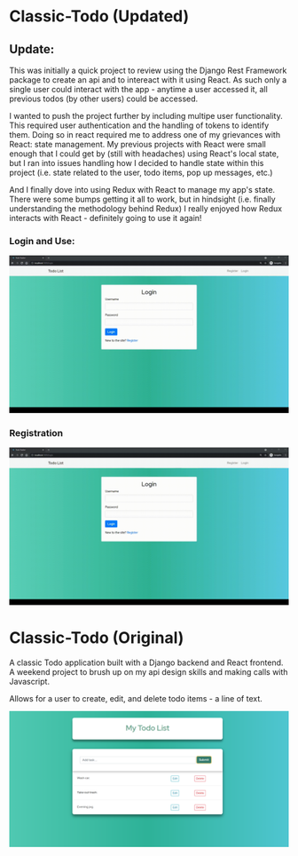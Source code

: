 # Classic-Todo (Updated)

## Update: 

This was initially a quick project to review using the Django Rest Framework package to create an api and to intereact with it using React. As such only a single user could interact with the app - anytime a user accessed it, all previous todos (by other users) could be accessed. 
 
I wanted to push the project further by including multipe user functionality. This required user authentication and the handling of tokens to identify them. Doing so in react required me to address one of my grievances with React: state management. My previous projects with React were small enough that I could get by (still with headaches) using React's local state, but I ran into issues handling how I decided to handle state within this project (i.e. state related to the user, todo items, pop up messages, etc.)

And I finally dove into using Redux with React to manage my app's state. There were some bumps getting it all to work, but in hindsight (i.e. finally understanding the methodology behind Redux) I really enjoyed how Redux interacts with React - definitely going to use it again!

### Login and Use:
![Login](./login.gif)

### Registration
![Registration](./registration.gif)


# Classic-Todo (Original)
A classic Todo application built with a Django backend and React frontend. A weekend project to brush up on my api design skills and making calls with Javascript. 

Allows for a user to create, edit, and delete todo items - a line of text.  

![Screenshot](./snippet.PNG)

